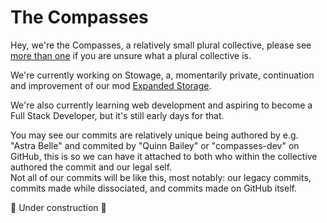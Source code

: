 # The Compasses
Hey, we're the Compasses, a relatively small plural collective, please see [more than one](https://morethanone.info/) if you are unsure what a plural collective is.

We're currently working on Stowage, a, momentarily private, continuation and improvement of our mod [Expanded Storage](https://github.com/compasses-dev/expanded-storage).

We're also currently learning web development and aspiring to become a Full Stack Developer, but it's still early days for that.

You may see our commits are relatively unique being authored by e.g. "Astra Belle" and commited by "Quinn Bailey" or "compasses-dev" on GitHub, this is so we can have it attached to both who within the collective authored the commit and our legal self.  
Not all of our commits will be like this, most notably: our legacy commits, commits made while dissociated, and commits made on GitHub itself.

🚧 Under construction 🚧
